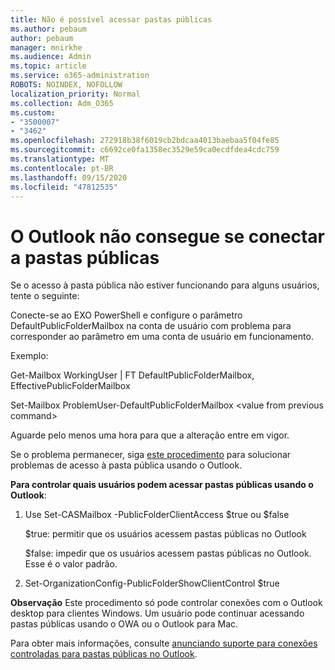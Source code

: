 ```yaml
---
title: Não é possível acessar pastas públicas
ms.author: pebaum
author: pebaum
manager: mnirkhe
ms.audience: Admin
ms.topic: article
ms.service: o365-administration
ROBOTS: NOINDEX, NOFOLLOW
localization_priority: Normal
ms.collection: Adm_O365
ms.custom:
- "3500007"
- "3462"
ms.openlocfilehash: 272918b38f6019cb2bdcaa4013baebaa5f04fe85
ms.sourcegitcommit: c6692ce0fa1358ec3529e59ca0ecdfdea4cdc759
ms.translationtype: MT
ms.contentlocale: pt-BR
ms.lasthandoff: 09/15/2020
ms.locfileid: "47812535"
---
```

# <a name="outlook-cannot-connect-to-public-folders"></a>O Outlook não consegue se conectar a pastas públicas

Se o acesso à pasta pública não estiver funcionando para alguns usuários, tente o seguinte:

Conecte-se ao EXO PowerShell e configure o parâmetro DefaultPublicFolderMailbox na conta de usuário com problema para corresponder ao parâmetro em uma conta de usuário em funcionamento.

Exemplo:

Get-Mailbox WorkingUser | FT DefaultPublicFolderMailbox, EffectivePublicFolderMailbox

Set-Mailbox ProblemUser-DefaultPublicFolderMailbox \<value from previous command>

Aguarde pelo menos uma hora para que a alteração entre em vigor.

Se o problema permanecer, siga [este procedimento](https://aka.ms/pfcte) para solucionar problemas de acesso à pasta pública usando o Outlook.
 
**Para controlar quais usuários podem acessar pastas públicas usando o Outlook**:

1.  Use Set-CASMailbox <mailboxname> -PublicFolderClientAccess $true ou $false  
      
    $true: permitir que os usuários acessem pastas públicas no Outlook  
      
    $false: impedir que os usuários acessem pastas públicas no Outlook. Esse é o valor padrão.  
        
2.  Set-OrganizationConfig-PublicFolderShowClientControl $true   
      
**Observação** Este procedimento só pode controlar conexões com o Outlook desktop para clientes Windows. Um usuário pode continuar acessando pastas públicas usando o OWA ou o Outlook para Mac.
 
Para obter mais informações, consulte [anunciando suporte para conexões controladas para pastas públicas no Outlook](https://aka.ms/controlpf).